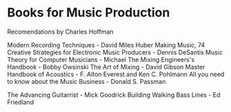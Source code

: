 # Books for Music Production

Recomendations by Charles Hoffman

Modern Recording Techniques - David Miles Huber
Making Music, 74 Creative Strategies for Electronic Music Producers - Dennis DeSantis
Music Theory for Computer Musicians - Michael
The Mixing Engineers's Handbook - Bobby Owsinski
The Art of Mixing - David Gibson
Master Handbook of Acoustics - F. Alton Everest and Ken C. Pohlmann
All you need to know about the Music Business - Donald S. Passman



The Advancing Guitarrist - Mick Goodrick
Building Walking Bass Lines - Ed Friedland